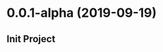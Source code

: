 <!--
 * @Description:
 * @Author: YOYO 792611446@qq.com
 * @Date: 2019-09-16 11:03:27
 * @LastEditors: YOYO 792611446@qq.com
 * @LastEditTime: 2019-09-19 16:46:14
 -->

# 0.0.1-alpha (2019-09-19)

## Init Project
